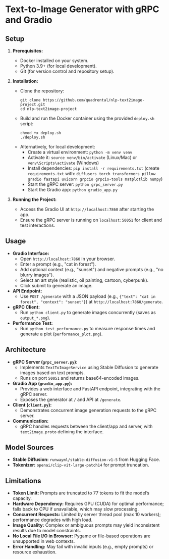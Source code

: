 # Text-to-Image Generator with gRPC and Gradio

## Setup
1. **Prerequisites:**
   - Docker installed on your system.
   - Python 3.9+ (for local development).
   - Git (for version control and repository setup).

2. **Installation:**
   - Clone the repository:
     ```
     git clone https://github.com/quadrental/nlp-text2image-project.git
     cd nlp-text2image-project
     ```
   - Build and run the Docker container using the provided `deploy.sh` script:
     ```
     chmod +x deploy.sh
     ./deploy.sh
     ```
   - Alternatively, for local development:
     - Create a virtual environment: `python -m venv venv`
     - Activate it: `source venv/bin/activate` (Linux/Mac) or `venv\Scripts\activate` (Windows)
     - Install dependencies: `pip install -r requirements.txt` (create `requirements.txt` with: `diffusers torch transformers pillow gradio fastapi uvicorn grpcio grpcio-tools matplotlib numpy`)
     - Start the gRPC server: `python grpc_server.py`
     - Start the Gradio app: `python gradio_app.py`

3. **Running the Project:**
   - Access the Gradio UI at `http://localhost:7860` after starting the app.
   - Ensure the gRPC server is running on `localhost:50051` for client and test interactions.

## Usage
- **Gradio Interface:**
  - Open `http://localhost:7860` in your browser.
  - Enter a prompt (e.g., "cat in forest").
  - Add optional context (e.g., "sunset") and negative prompts (e.g., "no blurry images").
  - Select an art style (realistic, oil painting, cartoon, cyberpunk).
  - Click submit to generate an image.
- **API Endpoint:**
  - Use `POST /generate` with a JSON payload (e.g., `{"text": "cat in forest", "context": "sunset"}`) at `http://localhost:7860/generate`.
- **gRPC Client:**
  - Run `python client.py` to generate images concurrently (saves as `output_*.png`).
- **Performance Test:**
  - Run `python test_performance.py` to measure response times and generate a plot (`performance_plot.png`).

## Architecture
- **gRPC Server (`grpc_server.py`):**
  - Implements `TextToImageService` using Stable Diffusion to generate images based on text prompts.
  - Runs on port `50051` and returns base64-encoded images.
- **Gradio App (`gradio_app.py`):**
  - Provides a web interface and FastAPI endpoint, integrating with the gRPC server.
  - Exposes the generator at `/` and API at `/generate`.
- **Client (`client.py`):**
  - Demonstrates concurrent image generation requests to the gRPC server.
- **Communication:**
  - gRPC handles requests between the client/app and server, with `text2image.proto` defining the interface.

## Model Sources
- **Stable Diffusion:** `runwayml/stable-diffusion-v1-5` from Hugging Face.
- **Tokenizer:** `openai/clip-vit-large-patch14` for prompt truncation.

## Limitations
- **Token Limit:** Prompts are truncated to 77 tokens to fit the model’s capacity.
- **Hardware Dependency:** Requires GPU (CUDA) for optimal performance; falls back to CPU if unavailable, which may slow processing.
- **Concurrent Requests:** Limited by server thread pool (max 10 workers); performance degrades with high load.
- **Image Quality:** Complex or ambiguous prompts may yield inconsistent results due to model constraints.
- **No Local File I/O in Browser:** Pygame or file-based operations are unsupported in web contexts.
- **Error Handling:** May fail with invalid inputs (e.g., empty prompts) or resource exhaustion.
